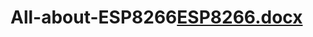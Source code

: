 # All-about-ESP8266[ESP8266.docx](https://github.com/NERDS-PROJECTS/All-about-ESP8266/files/9945195/ESP8266.docx)
